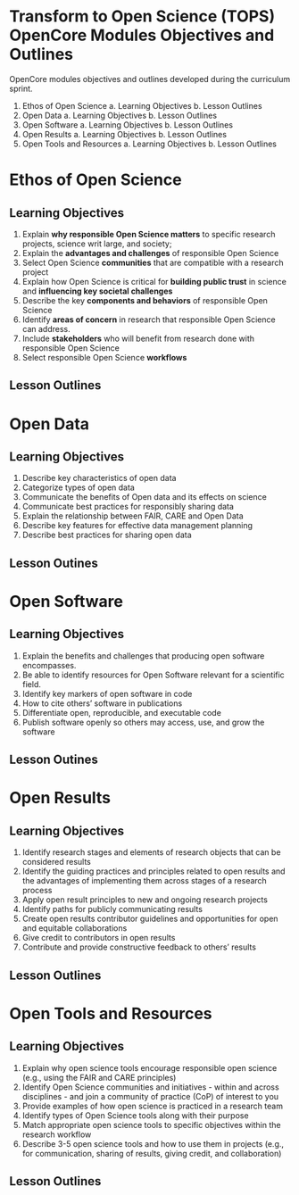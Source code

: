 # Transform to Open Science (TOPS) OpenCore Modules Objectives and Outlines
OpenCore modules objectives and outlines developed during the curriculum sprint.

1. Ethos of Open Science
  a. Learning Objectives
  b. Lesson Outlines
2. Open Data
  a. Learning Objectives
  b. Lesson Outlines
3. Open Software
  a. Learning Objectives
  b. Lesson Outlines
4. Open Results
  a. Learning Objectives
  b. Lesson Outlines
5. Open Tools and Resources
  a. Learning Objectives
  b. Lesson Outlines


# Ethos of Open Science

## Learning Objectives

1. Explain **why responsible Open Science matters** to specific research projects, science writ large, and society;
2. Explain the **advantages and challenges** of responsible Open Science
3. Select Open Science **communities** that are compatible with a research project
4. Explain how Open Science is critical for **building public trust** in science and **influencing key societal challenges**
5. Describe the key **components and behaviors** of responsible Open Science
6. Identify **areas of concern** in research that responsible Open Science can address.
7. Include **stakeholders** who will benefit from research done with responsible Open Science
8. Select responsible Open Science **workflows**

## Lesson Outlines

# Open Data

## Learning Objectives

1. Describe key characteristics of open data
2. Categorize types of open data
3. Communicate the benefits of Open data and its effects on science
4. Communicate best practices for responsibly sharing data
5. Explain the relationship between FAIR, CARE and Open Data
6. Describe key features for effective data management planning
7. Describe best practices for sharing open data

## Lesson Outines

# Open Software

## Learning Objectives

1. Explain the benefits and challenges that producing open software encompasses.
2. Be able to identify resources for Open Software relevant for a scientific field.
3. Identify key markers of open software in code
4. How to cite others’ software in publications
5. Differentiate open, reproducible, and executable code
6. Publish software openly so others may access, use, and grow the software

## Lesson Outines

# Open Results

## Learning Objectives

1. Identify research stages and elements of research objects that can be considered results
2. Identify the guiding practices and principles related to open results and the advantages of implementing them across stages of a research process
3. Apply open result principles to new and ongoing research projects
4. Identify paths for publicly communicating results
5. Create open results contributor guidelines and opportunities for open and equitable collaborations
6. Give credit to contributors in open results
7. Contribute and provide constructive feedback to others’ results

## Lesson Outlines

# Open Tools and Resources

## Learning Objectives

1. Explain why open science tools encourage responsible open science   (e.g., using the FAIR and CARE principles)  
2. Identify Open Science communities and initiatives - within and across disciplines - and join a community of practice (CoP) of interest to you  
3. Provide examples of how open science is practiced in a research team  
4. Identify types of Open Science tools along with their purpose  
5. Match appropriate open science tools to specific objectives within the research workflow  
6. Describe 3-5 open science tools and how to use them in projects (e.g., for communication, sharing of results, giving credit, and collaboration)  

## Lesson Outlines


